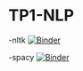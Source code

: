 # TP1-NLP
 -nltk 
[![Binder](https://mybinder.org/badge_logo.svg)](https://mybinder.org/v2/gh/Aoutman-ait-mbarK/TP1-NLP/HEAD)

-spacy
[![Binder](https://mybinder.org/badge_logo.svg)](https://mybinder.org/v2/gh/Aoutman-ait-mbarK/Spacy/HEAD)
